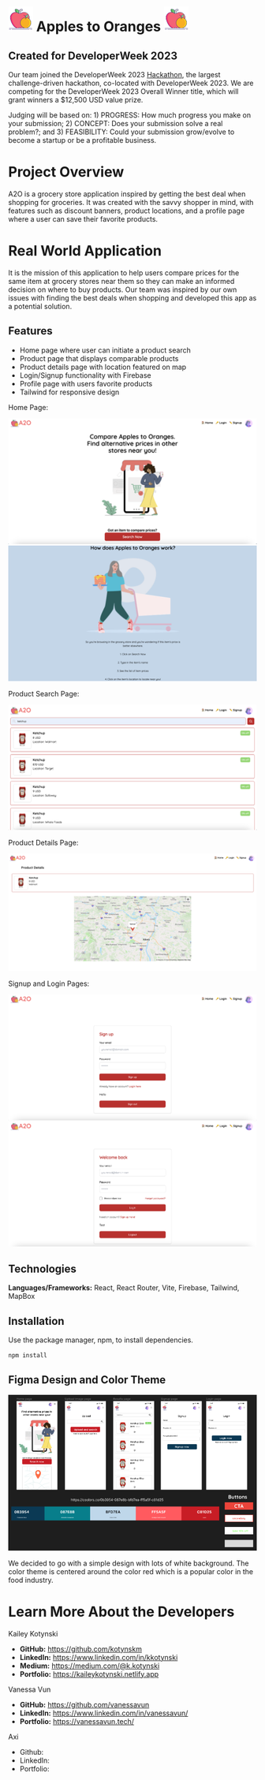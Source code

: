 # <img src="/src/assets/img/icons8-fruits-flaticons.png" width='50px'> Apples to Oranges <img src="/src/assets/img/icons8-fruits-flaticons.png" width='50px'>

## Created for DeveloperWeek 2023

Our team joined the DeveloperWeek 2023 [Hackathon](https://developerweek-2023-hackathon.devpost.com/), the largest challenge-driven hackathon, co-located with DeveloperWeek 2023. We are competing for the DeveloperWeek 2023 Overall Winner title, which will grant winners a $12,500 USD value prize.

Judging will be based on: 1) PROGRESS: How much progress you make on your submission; 2) CONCEPT: Does your submission solve a real problem?; and 3) FEASIBILITY: Could your submission grow/evolve to become a startup or be a profitable business.

# Project Overview

A2O is a grocery store application inspired by getting the best deal when shopping for groceries. It was created with the savvy shopper in mind, with features such as discount banners, product locations, and a profile page where a user can save their favorite products.

# Real World Application

It is the mission of this application to help users compare prices for the same item at grocery stores near them so they can make an informed decision on where to buy products. Our team was inspired by our own issues with finding the best deals when shopping and developed this app as a potential solution.

## Features

- Home page where user can initiate a product search
- Product page that displays comparable products
- Product details page with location featured on map
- Login/Signup functionality with Firebase
- Profile page with users favorite products
- Tailwind for responsive design

Home Page:

<img src="src/assets/img/home.png">
<img src="src/assets/img/home-2.png">

Product Search Page:

<img src="src/assets/img/searchpage.png">

Product Details Page:

<img src="src/assets/img/details.png">

Signup and Login Pages:

<img src="src/assets/img/signup.png">
<img src="src/assets/img/login.png">

## Technologies

**Languages/Frameworks:** React, React Router, Vite, Firebase, Tailwind, MapBox

## Installation

Use the package manager, npm, to install dependencies.

```bash
npm install
```

## Figma Design and Color Theme

<img src="src/assets/img/figma.png">

We decided to go with a simple design with lots of white background. The color theme is centered around the color red which is a popular color in the food industry.

# Learn More About the Developers

Kailey Kotynski

- **GitHub:** https://github.com/kotynskm
- **LinkedIn:** https://www.linkedin.com/in/kkotynski
- **Medium:** https://medium.com/@k.kotynski
- **Portfolio:** https://kaileykotynski.netlify.app

Vanessa Vun

- **GitHub:** https://github.com/vanessavun
- **LinkedIn:** https://www.linkedin.com/in/vanessavun/
- **Portfolio:** https://vanessavun.tech/

Axi
- Github:
- LinkedIn:
- Portfolio:
